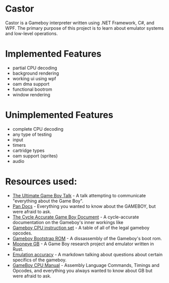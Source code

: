 # Castor

Castor is a Gameboy interpreter written using .NET Framework, C#, and WPF. The primary purpose of this project is to learn about emulator systems and low-level operations.

# Implemented Features
* partial CPU decoding
* background rendering
* working ui using wpf
* oam dma support
* functional bootrom
* window rendering

# Unimplemented Features
* complete CPU decoding
* any type of testing
* input
* timers
* cartridge types
* oam support (sprites)
* audio

# Resources used:
* [The Ultimate Game Boy Talk](https://www.youtube.com/watch?v=HyzD8pNlpwI&t=2247s) - A talk attempting to communicate "everything about the Game Boy".
* [Pan Docs](http://bgb.bircd.org/pandocs.htm) - Everything you wanted to know about the GAMEBOY, but were afraid to ask.
* [The Cycle Accurate Game Boy Document](https://github.com/AntonioND/giibiiadvance/blob/master/docs/TCAGBD.pdf) - A cycle-accurate documentation on the Gameboy's inner workings like
* [Gameboy CPU instruction set](http://pastraiser.com/cpu/gameboy/gameboy_opcodes.html) - A table of all of the legal gameboy opcodes.
* [Gameboy Bootstrap ROM](http://gbdev.gg8.se/wiki/articles/Gameboy_Bootstrap_ROM) - A dissassembly of the Gameboy's boot rom.
* [Mooneye GB](https://github.com/Gekkio/mooneye-gb) - A Game Boy research project and emulator written in Rust.
* [Emulation accuracy](https://github.com/Gekkio/mooneye-gb/blob/master/docs/accuracy.markdown) - A markdown talking about questions about certain specifics of the gameboy.
* [GameBoy CPU Manual](http://marc.rawer.de/Gameboy/Docs/GBCPUman.pdf) - Assembly Language Commands, Timings and Opcodes, and everything you always wanted to know about GB but were afraid to ask.
